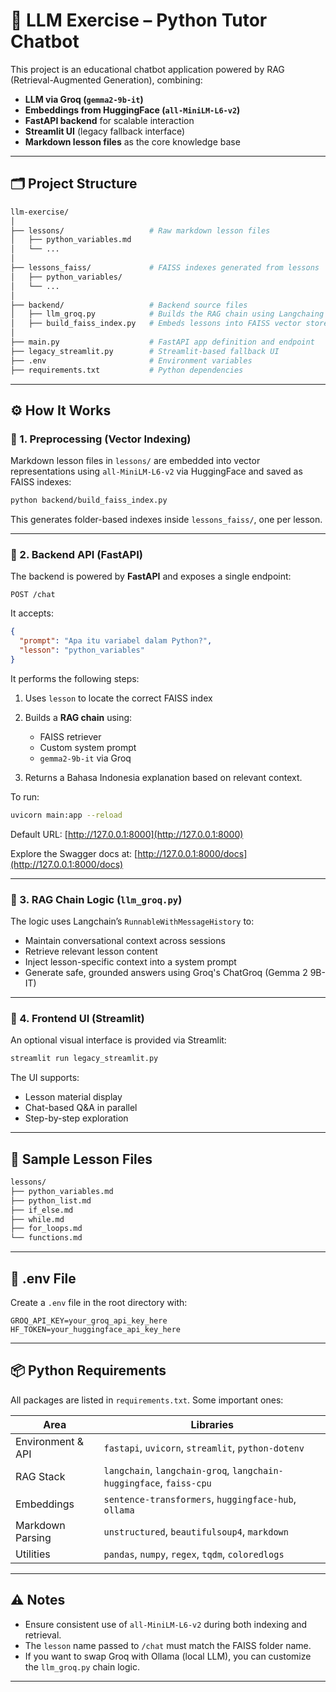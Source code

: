 # 🧠 LLM Exercise – Python Tutor Chatbot

This project is an educational chatbot application powered by RAG (Retrieval-Augmented Generation), combining:

* **LLM via Groq (`gemma2-9b-it`)**
* **Embeddings from HuggingFace (`all-MiniLM-L6-v2`)**
* **FastAPI backend** for scalable interaction
* **Streamlit UI** (legacy fallback interface)
* **Markdown lesson files** as the core knowledge base

---

## 🗂 Project Structure

```bash
llm-exercise/
│
├── lessons/                   # Raw markdown lesson files
│   ├── python_variables.md
│   └── ...
│
├── lessons_faiss/             # FAISS indexes generated from lessons
│   ├── python_variables/
│   └── ...
│
├── backend/                   # Backend source files
│   ├── llm_groq.py            # Builds the RAG chain using Langchaing
│   ├── build_faiss_index.py   # Embeds lessons into FAISS vector store
│
├── main.py                    # FastAPI app definition and endpoint
├── legacy_streamlit.py        # Streamlit-based fallback UI
├── .env                       # Environment variables
├── requirements.txt           # Python dependencies
```

---

## ⚙️ How It Works

### 🔹 1. Preprocessing (Vector Indexing)

Markdown lesson files in `lessons/` are embedded into vector representations using `all-MiniLM-L6-v2` via HuggingFace and saved as FAISS indexes:

```bash
python backend/build_faiss_index.py
```

This generates folder-based indexes inside `lessons_faiss/`, one per lesson.

---

### 🔹 2. Backend API (FastAPI)

The backend is powered by **FastAPI** and exposes a single endpoint:

```http
POST /chat
```

It accepts:

```json
{
  "prompt": "Apa itu variabel dalam Python?",
  "lesson": "python_variables"
}
```

It performs the following steps:

1. Uses `lesson` to locate the correct FAISS index
2. Builds a **RAG chain** using:

   * FAISS retriever
   * Custom system prompt
   * `gemma2-9b-it` via Groq
3. Returns a Bahasa Indonesia explanation based on relevant context.

To run:

```bash
uvicorn main:app --reload
```

Default URL: [http://127.0.0.1:8000](http://127.0.0.1:8000)

Explore the Swagger docs at: [http://127.0.0.1:8000/docs](http://127.0.0.1:8000/docs)

---

### 🔹 3. RAG Chain Logic (`llm_groq.py`)

The logic uses Langchain’s `RunnableWithMessageHistory` to:

* Maintain conversational context across sessions
* Retrieve relevant lesson content
* Inject lesson-specific context into a system prompt
* Generate safe, grounded answers using Groq's ChatGroq (Gemma 2 9B-IT)

---

### 🔹 4. Frontend UI (Streamlit)

An optional visual interface is provided via Streamlit:

```bash
streamlit run legacy_streamlit.py
```

The UI supports:

* Lesson material display
* Chat-based Q\&A in parallel
* Step-by-step exploration

---

## 📘 Sample Lesson Files

```bash
lessons/
├── python_variables.md
├── python_list.md
├── if_else.md
├── while.md
├── for_loops.md
└── functions.md
```

---

## 🔐 .env File

Create a `.env` file in the root directory with:

```
GROQ_API_KEY=your_groq_api_key_here
HF_TOKEN=your_huggingface_api_key_here
```

---

## 📦 Python Requirements

All packages are listed in `requirements.txt`. Some important ones:

| Area              | Libraries                                                           |
| ----------------- | ------------------------------------------------------------------- |
| Environment & API | `fastapi`, `uvicorn`, `streamlit`, `python-dotenv`                  |
| RAG Stack         | `langchain`, `langchain-groq`, `langchain-huggingface`, `faiss-cpu` |
| Embeddings        | `sentence-transformers`, `huggingface-hub`, `ollama`                |
| Markdown Parsing  | `unstructured`, `beautifulsoup4`, `markdown`                        |
| Utilities         | `pandas`, `numpy`, `regex`, `tqdm`, `coloredlogs`                   |

---

## ⚠️ Notes

* Ensure consistent use of `all-MiniLM-L6-v2` during both indexing and retrieval.
* The `lesson` name passed to `/chat` must match the FAISS folder name.
* If you want to swap Groq with Ollama (local LLM), you can customize the `llm_groq.py` chain logic.

---